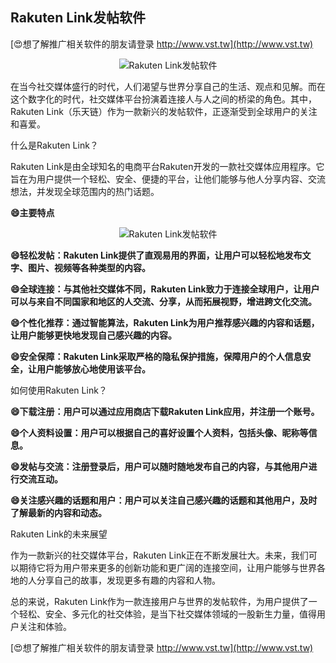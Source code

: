## **Rakuten Link发帖软件**

[😍想了解推广相关软件的朋友请登录 http://www.vst.tw](http://www.vst.tw)

 <center><img src="https://vst.tw/MP4/tuiguang/png/5.png" alt="Rakuten Link发帖软件"></center>

在当今社交媒体盛行的时代，人们渴望与世界分享自己的生活、观点和见解。而在这个数字化的时代，社交媒体平台扮演着连接人与人之间的桥梁的角色。其中，Rakuten Link（乐天链）作为一款新兴的发帖软件，正逐渐受到全球用户的关注和喜爱。

什么是Rakuten Link？

Rakuten Link是由全球知名的电商平台Rakuten开发的一款社交媒体应用程序。它旨在为用户提供一个轻松、安全、便捷的平台，让他们能够与他人分享内容、交流想法，并发现全球范围内的热门话题。

**😄主要特点**

 <center><img src="https://vst.tw/MP4/tuiguang/png/8.png" alt="Rakuten Link发帖软件"></center>

**😄轻松发帖：Rakuten Link提供了直观易用的界面，让用户可以轻松地发布文字、图片、视频等各种类型的内容。**

**😄全球连接：与其他社交媒体不同，Rakuten Link致力于连接全球用户，让用户可以与来自不同国家和地区的人交流、分享，从而拓展视野，增进跨文化交流。**

**😄个性化推荐：通过智能算法，Rakuten Link为用户推荐感兴趣的内容和话题，让用户能够更快地发现自己感兴趣的内容。**

**😄安全保障：Rakuten Link采取严格的隐私保护措施，保障用户的个人信息安全，让用户能够放心地使用该平台。**

如何使用Rakuten Link？

**😄下载注册：用户可以通过应用商店下载Rakuten Link应用，并注册一个账号。**

**😄个人资料设置：用户可以根据自己的喜好设置个人资料，包括头像、昵称等信息。**

**😄发帖与交流：注册登录后，用户可以随时随地发布自己的内容，与其他用户进行交流互动。**

**😄关注感兴趣的话题和用户：用户可以关注自己感兴趣的话题和其他用户，及时了解最新的内容和动态。**

Rakuten Link的未来展望

作为一款新兴的社交媒体平台，Rakuten Link正在不断发展壮大。未来，我们可以期待它将为用户带来更多的创新功能和更广阔的连接空间，让用户能够与世界各地的人分享自己的故事，发现更多有趣的内容和人物。

总的来说，Rakuten Link作为一款连接用户与世界的发帖软件，为用户提供了一个轻松、安全、多元化的社交体验，是当下社交媒体领域的一股新生力量，值得用户关注和体验。

[😍想了解推广相关软件的朋友请登录 http://www.vst.tw](http://www.vst.tw)




